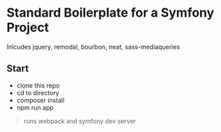Standard Boilerplate for a Symfony Project
==========================================

Inlcudes jquery, remodal, bourbon, neat, sass-mediaqueries


## Start

- clone this repo
- cd to directory
- composer install
- npm run app
> runs webpack and symfony dev server

